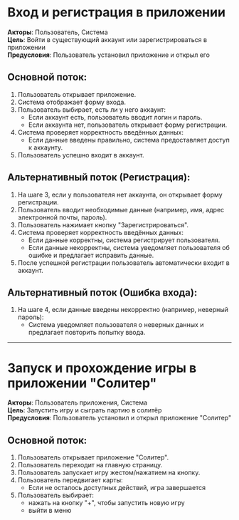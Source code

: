 # Вход и регистрация в приложении

**Акторы**: Пользователь, Система  
**Цель**: Войти в существующий аккаунт или зарегистрироваться в приложении  
**Предусловия**: Пользователь установил приложение и открыл его

## Основной поток:
1. Пользователь открывает приложение.
2. Система отображает форму входа.
3. Пользователь выбирает, есть ли у него аккаунт:
    - Если аккаунт есть, пользователь вводит логин и пароль.
    - Если аккаунта нет, пользователь открывает форму регистрации.
4. Система проверяет корректность введённых данных:
    - Если данные введены правильно, система предоставляет доступ к аккаунту.
5. Пользователь успешно входит в аккаунт.

## Альтернативный поток (Регистрация):
1. На шаге 3, если у пользователя нет аккаунта, он открывает форму регистрации.
2. Пользователь вводит необходимые данные (например, имя, адрес электронной почты, пароль).
3. Пользователь нажимает кнопку "Зарегистрироваться".
4. Система проверяет корректность введённых данных:
    - Если данные корректны, система регистрирует пользователя.
    - Если данные некорректны, система уведомляет пользователя об ошибке и предлагает исправить данные.
5. После успешной регистрации пользователь автоматически входит в аккаунт.

## Альтернативный поток (Ошибка входа):
1. На шаге 4, если данные введены некорректно (например, неверный пароль):
    - Система уведомляет пользователя о неверных данных и предлагает повторить попытку ввода.

---

# Запуск и прохождение игры в приложении "Солитер"

**Акторы**: Пользователь приложения, Система  
**Цель**: Запустить игру и сыграть партию в солитёр  
**Предусловия**: Пользователь установил и открыл приложение "Солитер"

## Основной поток:
1. Пользователь открывает приложение "Солитер".
2. Пользователь переходит на главную страницу.
3. Пользователь запускает игру жестом/нажатием на кнопку.
4. Пользователь передвигает карты:
    - Если не осталось доступных действий, игра завершается
5. Пользователь выбирает:
    - нажать на кнопку "+", чтобы запустить новую игру
    - выйти в меню
